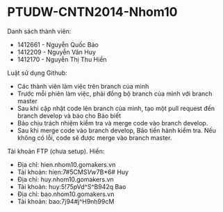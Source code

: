 # PTUDW-CNTN2014-Nhom10

Danh sách thành viên:
* 1412661 - Nguyễn Quốc Bảo
* 1412209 - Nguyễn Văn Huy
* 1412170 - Nguyễn Thị Thu Hiền

Luật sử dụng Github:
- Các thành viên làm việc trên branch của mình
- Trước mỗi phiên làm việc, phải đồng bộ branch của mình với branch master
- Sau khi cập nhật code lên branch của mình, tạo một pull request đến branch develop và báo cho Bảo biết
- Bảo chịu trách nhiệm kiểm tra và merge code vào branch develop.
- Sau khi merge code vào branch develop, Bảo tiến hành kiểm tra. Nếu không có lỗi, code sẽ được merge vào branch master.

Tài khoản FTP (chưa setup). 
Hiền:
- Địa chỉ: hien.nhom10.gomakers.vn
- Tài khoản: hien:7#5CMS$Vw7$B*6#
Huy
- Địa chỉ: huy.nhom10.gomakers.vn
- Tài khoản: huy:5!75pVd^S^B942q
Bao
- Địa chỉ: bao.nhom10.gomakers.vn
- Tài khoản: bao:7j94#j^H9nh99cM
